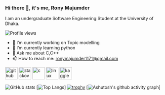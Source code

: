 ### Hi there 👋, it's me, Rony Majumder
I am  an undergraduate Software Engineering Student at the University of Dhaka.

![Profile views](https://gpvc.arturio.dev/rony31416)  

- 🔭 I’m currently working on Topic modelling  
- 🌱 I’m currently learning python 
- 💬 Ask me about C,C++ 
- 📫 How to reach me: ronymajumder1171@gmail.com 


[<img src='https://cdn.jsdelivr.net/npm/simple-icons@3.0.1/icons/github.svg' alt='github' height='40'>](https://github.com/rony31416)  [<img src='https://cdn.jsdelivr.net/npm/simple-icons@3.0.1/icons/stackoverflow.svg' alt='stackoverflow' height='40'>](https://stackoverflow.com/users/21965214/rony-majumder)  [<img src='https://cdn.jsdelivr.net/npm/simple-icons@3.0.1/icons/c.svg' alt='c' height='40'>](https://cplusplus.com/)  [<img src='https://cdn.jsdelivr.net/npm/simple-icons@3.0.1/icons/linux.svg' alt='linux' height='40'>](https://www.linux.org/)  [<img src='https://cdn.jsdelivr.net/npm/simple-icons@3.0.1/icons/kaggle.svg' alt='kaggle' height='40'>](https://www.kaggle.com/ronymajumder)  

![GitHub stats](https://github-readme-stats.vercel.app/api?username=rony31416&show_icons=true&theme=radical) 
[![Top Langs](https://github-readme-stats.vercel.app/api/top-langs/?username=rony31416&layout=compact)]
[![trophy](https://github-profile-trophy.vercel.app/?username=rony31416)](https://github.com/ryo-ma/github-profile-trophy)
[![Ashutosh's github activity graph](https://github-readme-activity-graph.vercel.app/graph?username=rony31416&theme=dracula)]
